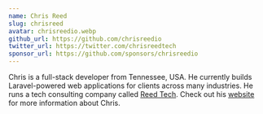 ```yaml
---
name: Chris Reed
slug: chrisreed
avatar: chrisreedio.webp
github_url: https://github.com/chrisreedio
twitter_url: https://twitter.com/chrisreedtech
sponsor_url: https://github.com/sponsors/chrisreedio
---
```


Chris is a full-stack developer from Tennessee, USA. He currently builds Laravel-powered web applications for clients across many industries. He runs a tech consulting company called [Reed Tech](https://github.com/reedtechus). Check out his [website](https://chrisreed.io) for more information about Chris.